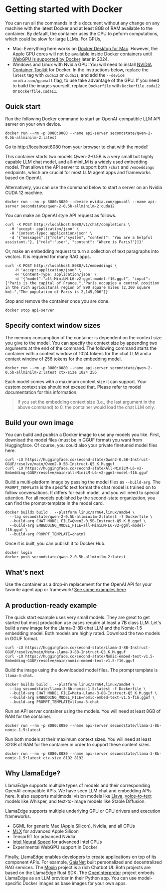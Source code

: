 # Getting started with Docker

You can run all the commands in this document without any change on any machine with the latest Docker and at least 8GB of RAM available to the container.
By default, the container uses the CPU to peform computations, which could be slow for large LLMs. For GPUs,

* Mac: Everything here works on [Docker Desktop for Mac](https://docs.docker.com/desktop/install/mac-install/). However, the Apple GPU cores will not be available inside Docker containers until [WebGPU is supported by Docker](webgpu.md) later in 2024.
* Windows and Linux with Nvidia GPU: You will need to install [NVIDIA Container Toolkit](https://docs.nvidia.com/datacenter/cloud-native/container-toolkit/latest/install-guide.html#installation) for Docker. In the instructions below, replace the `latest` tag with `cuda12` or `cuda11`, and add the `--device nvidia.com/gpu=all` flag, to use take advantage of the GPU. If you need to build the images yourself, replace `Dockerfile` with `Dockerfile.cuda12` or `Dockerfile.cuda11`.

## Quick start

Run the following Docker command to start an OpenAI-compatible LLM API server on your own device.

```
docker run --rm -p 8080:8080 --name api-server secondstate/qwen-2-0.5b-allminilm-2:latest
```

Go to http://localhost:8080 from your browser to chat with the model!

This container starts two models Qwen-2-0.5B is a very small but highly capable LLM chat model, and all-miniLM is 
a widely used embedding model. 
That allows the API server to support both `/chat` and `/embeddings` endpoints, which are crucial for most
LLM agent apps and frameworks based on OpenAI.

Alternatively, you can use the command below to start a server on an Nvidia CUDA 12 machine.

```
docker run --rm -p 8080:8080 --device nvidia.com/gpu=all --name api-server secondstate/qwen-2-0.5b-allminilm-2:cuda12
```

You can make an OpenAI style API request as follows.

```
curl -X POST http://localhost:8080/v1/chat/completions \
  -H 'accept: application/json' \
  -H 'Content-Type: application/json' \
  -d '{"messages":[{"role":"system", "content": "You are a helpful assistant."}, {"role":"user", "content": "Where is Paris?"}]}'
```

Or, make an embedding request to turn a collection of text paragraphs into vectors. It is required for many RAG apps.

```
curl -X POST http://localhost:8080/v1/embeddings \
    -H 'accept:application/json' \
    -H 'Content-Type: application/json' \
    -d '{"model":"all-MiniLM-L6-v2-ggml-model-f16.gguf", "input":["Paris is the capital of France.","Paris occupies a central position in the rich agricultural region of 890 square miles (2,300 square km).","The population of Paris is 2,145,906"]}'
```

Stop and remove the container once you are done.

```
docker stop api-server
```

## Specify context window sizes

The memory consumption of the container is dependent on the context size you give to the model. You can specify the context size by appending two arguments at the end of the command. The following command starts the container with a context window of 1024 tokens for the chat LLM and a context window of 256 tokens for the embedding model. 

```
docker run --rm -p 8080:8080 --name api-server secondstate/qwen-2-0.5b-allminilm-2:latest ctx-size 1024 256
```

Each model comes with a maximum context size it can support. Your custom context size should not exceed that. Please refer to model documentation for this information. 

> If you set the embedding context size (i.e., the last argument in the above command) to 0, the container would load the chat LLM only.

## Build your own image

You can build and publish a Docker image to use any models you like. First, download the model files (must be in GGUF format) you want from Huggingface. 
Of course, you could also your private finetuned model files here. 

```
curl -LO https://huggingface.co/second-state/Qwen2-0.5B-Instruct-GGUF/resolve/main/Qwen2-0.5B-Instruct-Q5_K_M.gguf
curl -LO https://huggingface.co/second-state/All-MiniLM-L6-v2-Embedding-GGUF/resolve/main/all-MiniLM-L6-v2-ggml-model-f16.gguf
```

Build a multi-platform image by passing the model files as `--build-arg`. The `PROMPT_TEMPLATE` is the specific text format the chat model is trained on to follow conversations. It differs for each model, and you will need to special attention. For all models published by the second-state organization, you can find the prompt-template in the model card. 

```
docker buildx build . --platform linux/arm64,linux/amd64 \
  --tag secondstate/qwen-2-0.5b-allminilm-2:latest -f Dockerfile \
  --build-arg CHAT_MODEL_FILE=Qwen2-0.5B-Instruct-Q5_K_M.gguf \
  --build-arg EMBEDDING_MODEL_FILE=all-MiniLM-L6-v2-ggml-model-f16.gguf \
  --build-arg PROMPT_TEMPLATE=chatml
```

Once it is built, you can publish it to Docker Hub.

```
docker login
docker push secondstate/qwen-2-0.5b-allminilm-2:latest
```

## What's next

Use the container as a drop-in replacement for the OpenAI API for your favorite agent app or framework! [See some examples here](https://llamaedge.com/docs/category/drop-in-replacement-for-openai). 

## A production-ready example

The quick start example uses very small models. They are great to get started but most production use cases require 
at least a 7B class LLM.
Let's build a new image for the Llama-3-8B chat LLM and the Nomic-1.5 embedding model. Both models are highly rated.
Download the two models in GGUF format.

```
curl -LO https://huggingface.co/second-state/Llama-3-8B-Instruct-GGUF/resolve/main/Meta-Llama-3-8B-Instruct-Q5_K_M.gguf
curl -LO https://huggingface.co/second-state/Nomic-embed-text-v1.5-Embedding-GGUF/resolve/main/nomic-embed-text-v1.5-f16.gguf
```

Build the image using the downloaded model files. The prompt template is `llama-3-chat`.

```
docker buildx build . --platform linux/arm64,linux/amd64 \
  --tag secondstate/llama-3-8b-nomic-1.5:latest -f Dockerfile \
  --build-arg CHAT_MODEL_FILE=Meta-Llama-3-8B-Instruct-Q5_K_M.gguf \
  --build-arg EMBEDDING_MODEL_FILE=nomic-embed-text-v1.5-f16.gguf \
  --build-arg PROMPT_TEMPLATE=llama-3-chat
```

Run an API server container using the models.
You will need at least 8GB of RAM for the container.

```
docker run --rm -p 8080:8080 --name api-server secondstate/llama-3-8b-nomic-1.5:latest
```

Run both models at their maximum context sizes. You will need at least 32GB of RAM for the container in order
to support these content sizes.

```
docker run --rm -p 8080:8080 --name api-server secondstate/llama-3-8b-nomic-1.5:latest ctx-size 8192 8192
```

## Why LlamaEdge?

LlamaEdge supports multiple types of models and their corresponding OpenAI-compatible APIs. 
We have seen LLM chat and embedding APIs here. 
It also supports multimodal vision models like [Llava](https://www.secondstate.io/articles/llava-v1.6-vicuna-7b/), 
[voice-to-text](https://github.com/WasmEdge/WasmEdge/issues/3170) models like Whisper, and text-to-image models like Stable Diffusion.

LlamaEdge supports multiple underlying GPU or CPU drivers and execution frameworks.

* GGML for generic Mac (Apple Silicon), Nvidia, and all CPUs
* [MLX](https://github.com/WasmEdge/WasmEdge/issues/3266) for advanced Apple Silicon
* TensorRT for advanced Nvidia
* [Intel Neural Speed](https://github.com/second-state/WasmEdge-WASINN-examples/pull/135) for advanced Intel CPUs
* Experimental WebGPU support in Docker

Finally, LlamaEdge enables developers to create applications on top of its component APIs. 
For example, [GaiaNet](https://docs.gaianet.ai/) built personalized and decentralized RAG services. 
The [Moxin](https://github.com/moxin-org/moxin) project is a rich Chatbot UI. Both projects are based on the LlamaEdge Rust SDK. 
The [OpenInterpreter](https://github.com/OpenInterpreter/01) project embeds LlamaEdge as an LLM provider in their Python app.
You can use model-specific Docker images as base images for your own apps.

